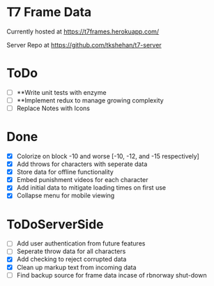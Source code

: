 # T7 Frame Data
Currently hosted at https://t7frames.herokuapp.com/

Server Repo at https://github.com/tkshehan/t7-server

# ToDo
- [ ] **Write unit tests with enzyme
- [ ] **Implement redux to manage growing complexity
- [ ] Replace Notes with Icons

# Done
- [x] Colorize on block -10 and worse [-10, -12, and -15 respectively]
- [x] Add throws for characters with seperate data
- [x] Store data for offline functionality
- [x] Embed punishment videos for each character
- [x] Add initial data to mitigate loading times on first use
- [x] Collapse menu for mobile viewing

# ToDoServerSide
- [ ] Add user authentication from future features
- [ ] Seperate throw data for all characters
- [x] Add checking to reject corrupted data
- [x] Clean up markup text from incoming data
- [ ] Find backup source for frame data incase of rbnorway shut-down
